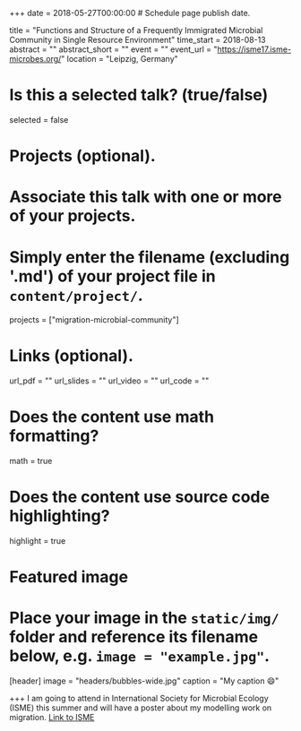 +++
date = 2018-05-27T00:00:00  # Schedule page publish date.

title = "Functions and Structure of a Frequently Immigrated Microbial Community in Single Resource Environment"
time_start = 2018-08-13
abstract = ""
abstract_short = ""
event = ""
event_url = "https://isme17.isme-microbes.org/"
location = "Leipzig, Germany"

# Is this a selected talk? (true/false)
selected = false

# Projects (optional).
#   Associate this talk with one or more of your projects.
#   Simply enter the filename (excluding '.md') of your project file in `content/project/`.
projects = ["migration-microbial-community"]

# Links (optional).
url_pdf = ""
url_slides = ""
url_video = ""
url_code = ""

# Does the content use math formatting?
math = true

# Does the content use source code highlighting?
highlight = true

# Featured image
# Place your image in the `static/img/` folder and reference its filename below, e.g. `image = "example.jpg"`.
[header]
image = "headers/bubbles-wide.jpg"
caption = "My caption :smile:"

+++
I am going to attend in International Society for Microbial Ecology (ISME) this summer and will have a poster about my modelling work on migration.
[Link to ISME](https://isme17.isme-microbes.org/)
